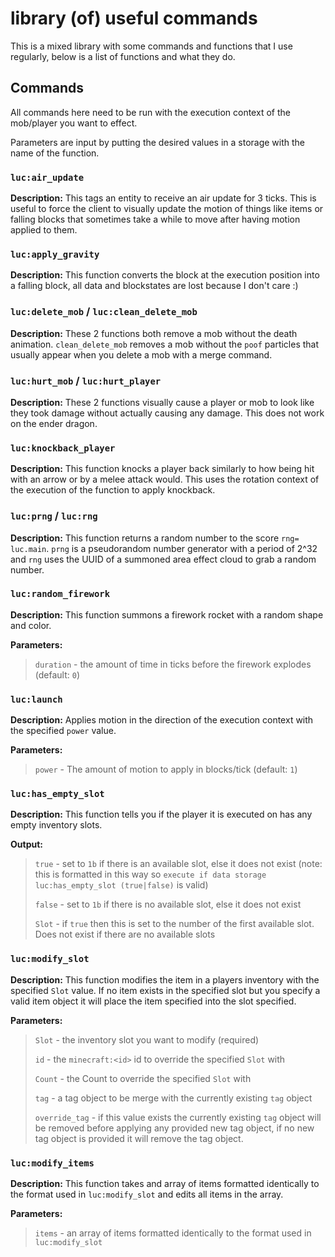 # library (of) useful commands

This is a mixed library with some commands and functions that I use regularly, below is a list of functions and what they do.

## Commands
All commands here need to be run with the execution context of the mob/player you want to effect.

Parameters are input by putting the desired values in a storage with the name of the function.

### `luc:air_update`
**Description:** This tags an entity to receive an air update for 3 ticks. This is useful to force the client to visually update the motion of things like items or falling blocks that sometimes take a while to move after having motion applied to them. 

### `luc:apply_gravity`
**Description:** This function converts the block at the execution position into a falling block, all data and blockstates are lost because I don't care :)

### `luc:delete_mob` / `luc:clean_delete_mob`
**Description:** These 2 functions both remove a mob without the death animation. `clean_delete_mob` removes a mob without the `poof` particles that usually appear when you delete a mob with a merge command.

### `luc:hurt_mob` / `luc:hurt_player`
**Description:** These 2 functions visually cause a player or mob to look like they took damage without actually causing any damage. This does not work on the ender dragon.

### `luc:knockback_player`
**Description:** This function knocks a player back similarly to how being hit with an arrow or by a melee attack would. This uses the rotation context of the execution of the function to apply knockback.

### `luc:prng` / `luc:rng`
**Description:** This function returns a random number to the score `rng= luc.main`. `prng` is a pseudorandom number generator with a period of 2^32 and `rng` uses the UUID of a summoned area effect cloud to grab a random number.

### `luc:random_firework`
**Description:** This function summons a firework rocket with a random shape and color.

**Parameters:** 
 > `duration` - the amount of time in ticks before the firework explodes (default: `0`)

### `luc:launch`
**Description:** Applies motion in the direction of the execution context with the specified `power` value.

**Parameters:**
 > `power` - The amount of motion to apply in blocks/tick (default: `1`)

### `luc:has_empty_slot`
**Description:** This function tells you if the player it is executed on has any empty inventory slots.

**Output:**
 > `true` - set to `1b` if there is an available slot, else it does not exist (note: this is formatted in this way so `execute if data storage luc:has_empty_slot (true|false)` is valid)
 >
 > `false` - set to `1b` if there is no available slot, else it does not exist
 >
 > `Slot` - if `true` then this is set to the number of the first available slot. Does not exist if there are no available slots

### `luc:modify_slot`
**Description:** This function modifies the item in a players inventory with the specified `Slot` value. If no item exists in the specified slot but you specify a valid item object it will place the item specified into the slot specified.

**Parameters:** 
 > `Slot` - the inventory slot you want to modify (required)
 >
 > `id` - the `minecraft:<id>` id to override the specified `Slot` with
 >
 > `Count` - the Count to override the specified `Slot` with
 >
 > `tag` - a tag object to be merge with the currently existing `tag` object
 >
 > `override_tag` - if this value exists the currently existing `tag` object will be removed before applying any provided new tag object, if no new tag object is provided it will remove the tag object.
 
### `luc:modify_items`
**Description:** This function takes and array of items formatted identically to the format used in `luc:modify_slot` and edits all items in the array.

**Parameters:**
 > `items` - an array of items formatted identically to the format used in `luc:modify_slot`